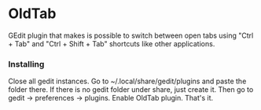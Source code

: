 # OldTab

GEdit plugin that makes is possible to switch between open tabs using "Ctrl + Tab" and "Ctrl + Shift + Tab" shortcuts like other applications.

### Installing

Close all gedit instances. Go to ~/.local/share/gedit/plugins and paste the folder there.
If there is no gedit folder under share, just create it. Then go to gedit -> preferences -> plugins.
Enable OldTab plugin. That's it.

